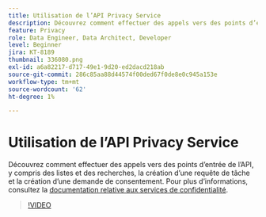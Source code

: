 ```yaml
---
title: Utilisation de l’API Privacy Service
description: Découvrez comment effectuer des appels vers des points d’entrée de l’API, y compris des listes et des recherches, la création d’une requête de tâche et la création d’une demande de consentement.
feature: Privacy
role: Data Engineer, Data Architect, Developer
level: Beginner
jira: KT-8189
thumbnail: 336080.png
exl-id: a6a82217-d717-49e1-9d20-ed2dacd218ab
source-git-commit: 286c85aa88d44574f00ded67f0de8e0c945a153e
workflow-type: tm+mt
source-wordcount: '62'
ht-degree: 1%

---
```



# Utilisation de l’API Privacy Service

Découvrez comment effectuer des appels vers des points d’entrée de l’API, y compris des listes et des recherches, la création d’une requête de tâche et la création d’une demande de consentement. Pour plus d’informations, consultez la [documentation relative aux services de confidentialité](https://experienceleague.adobe.com/docs/experience-platform/privacy/home.html?lang=fr).

>[!VIDEO](https://video.tv.adobe.com/v/336080?learn=on&enablevpops)
